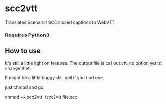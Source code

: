 # scc2vtt
Translates Scenarist SCC  closed captions to WebVTT 

### Requires Python3

## How to use

It's still a little light on features. 
The output file is call out.vtt, no option yet to change that. 

It might be a little buggy still, yell if you find one. 



just chmod and go

chmod +x scc2vtt
./scc2vtt file.scc


